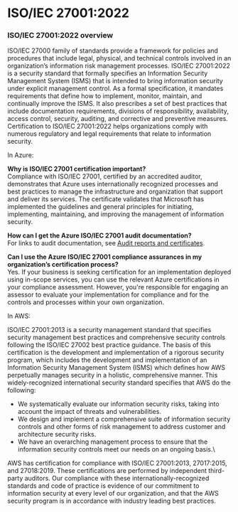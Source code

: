 # ISO/IEC 27001:2022

### ISO/IEC 27001:2022 overview <a href="#isoiec-270012022-overview" id="isoiec-270012022-overview"></a>

ISO/IEC 27000 family of standards provide a framework for policies and procedures that include legal, physical, and technical controls involved in an organization’s information risk management processes. ISO/IEC 27001:2022 is a security standard that formally specifies an Information Security Management System (ISMS) that is intended to bring information security under explicit management control. As a formal specification, it mandates requirements that define how to implement, monitor, maintain, and continually improve the ISMS. It also prescribes a set of best practices that include documentation requirements, divisions of responsibility, availability, access control, security, auditing, and corrective and preventive measures. Certification to ISO/IEC 27001:2022 helps organizations comply with numerous regulatory and legal requirements that relate to information security.



In Azure:

**Why is ISO/IEC 27001 certification important?**\
Compliance with ISO/IEC 27001, certified by an accredited auditor, demonstrates that Azure uses internationally recognized processes and best practices to manage the infrastructure and organization that support and deliver its services. The certificate validates that Microsoft has implemented the guidelines and general principles for initiating, implementing, maintaining, and improving the management of information security.

**How can I get the Azure ISO/IEC 27001 audit documentation?**\
For links to audit documentation, see [Audit reports and certificates](https://learn.microsoft.com/en-us/azure/compliance/offerings/offering-iso-27001#audit-reports-and-certificates).

**Can I use the Azure ISO/IEC 27001 compliance assurances in my organization’s certification process?**\
Yes. If your business is seeking certification for an implementation deployed using in-scope services, you can use the relevant Azure certifications in your compliance assessment. However, you're responsible for engaging an assessor to evaluate your implementation for compliance and for the controls and processes within your own organization.

In AWS:

ISO/IEC 27001:2013 is a security management standard that specifies security management best practices and comprehensive security controls following the ISO/IEC 27002 best practice guidance. The basis of this certification is the development and implementation of a rigorous security program, which includes the development and implementation of an Information Security Management System (ISMS) which defines how AWS perpetually manages security in a holistic, comprehensive manner. This widely-recognized international security standard specifies that AWS do the following:

* We systematically evaluate our information security risks, taking into account the impact of threats and vulnerabilities.
* We design and implement a comprehensive suite of information security controls and other forms of risk management to address customer and architecture security risks.
* We have an overarching management process to ensure that the information security controls meet our needs on an ongoing basis.\


AWS has certification for compliance with ISO/IEC 27001:2013, 27017:2015, and 27018:2019. These certifications are performed by independent third-party auditors. Our compliance with these internationally-recognized standards and code of practice is evidence of our commitment to information security at every level of our organization, and that the AWS security program is in accordance with industry leading best practices.
